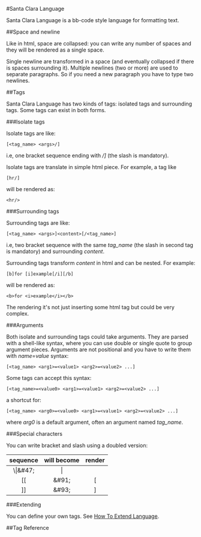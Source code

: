 #Santa Clara Language

Santa Clara Language is a bb-code style language for formatting text.

##Space and newline

Like in html, space are collapsed: you can write any number of spaces
and they will be rendered as a single space.

Single newline are transformed in a space (and eventually collapsed if
there is spaces surrounding it). Multiple newlines (two or more) are
used to separate paragraphs. So if you need a new paragraph you have
to type two newlines.

##Tags

Santa Clara Language has two kinds of tags: isolated tags and
surrounding tags. Some tags can exist in both forms.

###Isolate tags

Isolate tags are like:
```
[<tag_name> <args>/]
```
i.e, one bracket sequence ending with _/]_ (the slash is mandatory).

Isolate tags are translate in simple html piece. For example, a tag like
```
[hr/]
```
will be rendered as:
```
<hr/>
```

###Surrounding tags

Surrounding tags are like: 
``` 
[<tag_name> <args>]<content>[/<tag_name>] 
```
i.e, two bracket sequence with the same _tag_name_ (the slash
in second tag is mandatory) and surrounding _content_.

Surrounding tags transform _content_ in html and can be nested. For example:
```
[b]for [i]example[/i][/b]
```
will be rendered as:
```
<b>for <i>example</i></b>
```
The rendering it's not just inserting some html tag but could be very complex.

###Arguments

Both isolate and surrounding tags could take arguments. They are
parsed with a shell-like syntax, where you can use double or single
quote to group argument pieces. Arguments are not positional and you
have to write them with _name_=_value_ syntax:
```
[<tag_name> <arg1>=<value1> <arg2>=<value2> ...]
```

Some tags can accept this syntax:
```
[<tag_name>=<value0> <arg1>=<value1> <arg2>=<value2> ...]
```
a shortcut for:
```
[<tag_name> <arg0>=<value0> <arg1>=<value1> <arg2>=<value2> ...]
```
where _arg0_ is a default argument, often an argument named _tag_name_.

###Special characters

You can write bracket and slash using a doubled version:

| sequence | will become | render |
|:-------:|:-------:|:------:|
|\\\\|\&#47;|\|
|[[|\&#91;|[|
|]]|\&#93;|]|

###Extending

You can define your own tags. See [How To Extend Language](extend_language.md).

##Tag Reference


